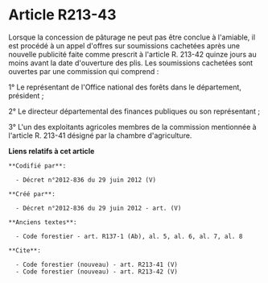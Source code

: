 # Article R213-43

Lorsque la concession de pâturage ne peut pas être conclue à l'amiable, il est procédé à un appel d'offres sur soumissions
cachetées après une nouvelle publicité faite comme prescrit à l'article R. 213-42 quinze jours au moins avant la date
d'ouverture des plis. Les soumissions cachetées sont ouvertes par une commission qui comprend :

1° Le représentant de l'Office national des forêts dans le département, président ;

2° Le directeur départemental des finances publiques ou son représentant ;

3° L'un des exploitants agricoles membres de la commission mentionnée à l'article R. 213-41 désigné par la chambre
d'agriculture.

**Liens relatifs à cet article**

	**Codifié par**:

	  - Décret n°2012-836 du 29 juin 2012 (V)

	**Créé par**:

	  - Décret n°2012-836 du 29 juin 2012 - art. (V)

	**Anciens textes**:

	  - Code forestier - art. R137-1 (Ab), al. 5, al. 6, al. 7, al. 8

	**Cite**:

	  - Code forestier (nouveau) - art. R213-41 (V)
	  - Code forestier (nouveau) - art. R213-42 (V)
